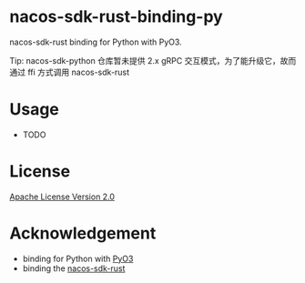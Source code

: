# nacos-sdk-rust-binding-py
nacos-sdk-rust binding for Python with PyO3.

Tip: nacos-sdk-python 仓库暂未提供 2.x gRPC 交互模式，为了能升级它，故而通过 ffi 方式调用 nacos-sdk-rust

# Usage
- TODO

# License
[Apache License Version 2.0](LICENSE)

# Acknowledgement
- binding for Python with [PyO3](https://github.com/PyO3/pyo3.git)
- binding the [nacos-sdk-rust](https://github.com/nacos-group/nacos-sdk-rust.git)
